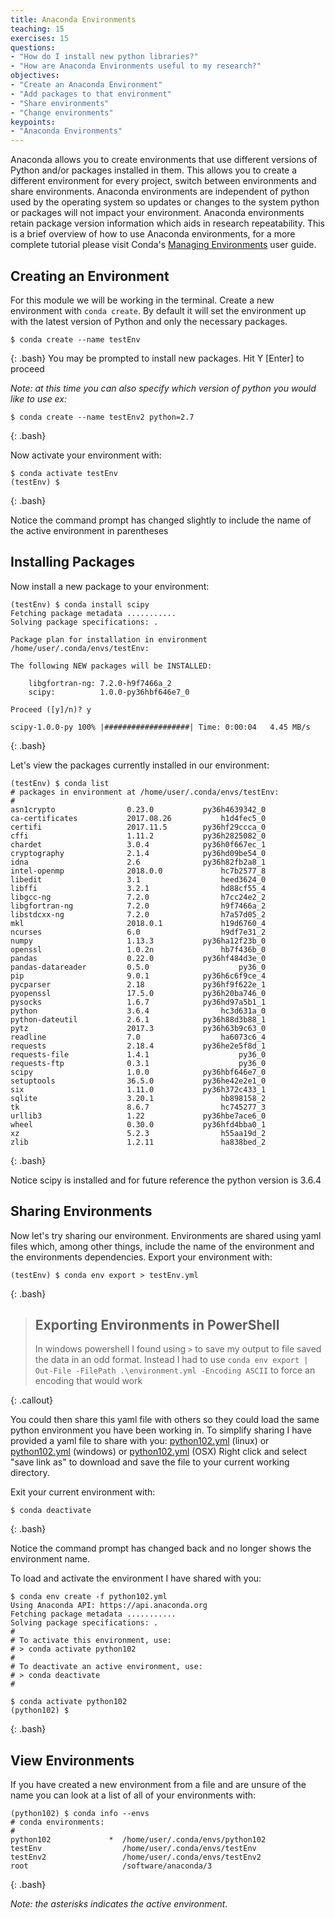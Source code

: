 ```yaml
---
title: Anaconda Environments 
teaching: 15
exercises: 15
questions:
- "How do I install new python libraries?"
- "How are Anaconda Environments useful to my research?"
objectives:
- "Create an Anaconda Environment"
- "Add packages to that environment"
- "Share environments"
- "Change environments"
keypoints:
- "Anaconda Environments"
---
```


Anaconda allows you to create environments that use different 
versions of Python and/or packages installed in them. This allows you
to create a different environment for every project, switch between 
environments and share environments. Anaconda environments are independent 
of python used by the operating system so updates or changes to the system 
python or packages will not impact your environment.  Anaconda environments
retain package version information which aids in research repeatability.
This is a brief overview of how to use Anaconda environments, for a more 
complete tutorial please visit Conda's 
[Managing Environments](https://conda.io/docs/user-guide/tasks/manage-environments.html)
user guide.

## Creating an Environment

For this module we will be working in the terminal.  Create a new environment 
with `conda create`.  By default it will set the environment up
with the latest version of Python and only the necessary packages.

~~~
$ conda create --name testEnv
~~~
{: .bash}
You may be prompted to install new packages.  Hit Y [Enter] to proceed

*Note: at this time you can also specify which version of python you would like to use ex:*

~~~
$ conda create --name testEnv2 python=2.7
~~~
{: .bash}

Now activate your environment with:

~~~
$ conda activate testEnv
(testEnv) $
~~~
{: .bash}

Notice the command prompt has changed slightly to include the name of the active environment in parentheses

## Installing Packages

Now install a new package to your environment:

~~~
(testEnv) $ conda install scipy
Fetching package metadata ...........
Solving package specifications: .

Package plan for installation in environment /home/user/.conda/envs/testEnv:

The following NEW packages will be INSTALLED:

    libgfortran-ng: 7.2.0-h9f7466a_2    
    scipy:          1.0.0-py36hbf646e7_0

Proceed ([y]/n)? y

scipy-1.0.0-py 100% |###################| Time: 0:00:04   4.45 MB/s

~~~
{: .bash}

Let's view the packages currently installed in our environment:

~~~
(testEnv) $ conda list
# packages in environment at /home/user/.conda/envs/testEnv:
#
asn1crypto                0.23.0           py36h4639342_0  
ca-certificates           2017.08.26           h1d4fec5_0  
certifi                   2017.11.5        py36hf29ccca_0  
cffi                      1.11.2           py36h2825082_0  
chardet                   3.0.4            py36h0f667ec_1  
cryptography              2.1.4            py36hd09be54_0  
idna                      2.6              py36h82fb2a8_1  
intel-openmp              2018.0.0             hc7b2577_8  
libedit                   3.1                  heed3624_0  
libffi                    3.2.1                hd88cf55_4  
libgcc-ng                 7.2.0                h7cc24e2_2  
libgfortran-ng            7.2.0                h9f7466a_2  
libstdcxx-ng              7.2.0                h7a57d05_2  
mkl                       2018.0.1             h19d6760_4  
ncurses                   6.0                  h9df7e31_2  
numpy                     1.13.3           py36ha12f23b_0  
openssl                   1.0.2n               hb7f436b_0  
pandas                    0.22.0           py36hf484d3e_0  
pandas-datareader         0.5.0                    py36_0  
pip                       9.0.1            py36h6c6f9ce_4  
pycparser                 2.18             py36hf9f622e_1  
pyopenssl                 17.5.0           py36h20ba746_0  
pysocks                   1.6.7            py36hd97a5b1_1  
python                    3.6.4                hc3d631a_0  
python-dateutil           2.6.1            py36h88d3b88_1  
pytz                      2017.3           py36h63b9c63_0  
readline                  7.0                  ha6073c6_4  
requests                  2.18.4           py36he2e5f8d_1  
requests-file             1.4.1                    py36_0  
requests-ftp              0.3.1                    py36_0  
scipy                     1.0.0            py36hbf646e7_0  
setuptools                36.5.0           py36he42e2e1_0  
six                       1.11.0           py36h372c433_1  
sqlite                    3.20.1               hb898158_2  
tk                        8.6.7                hc745277_3  
urllib3                   1.22             py36hbe7ace6_0  
wheel                     0.30.0           py36hfd4bba0_1  
xz                        5.2.3                h55aa19d_2  
zlib                      1.2.11               ha838bed_2  

~~~
{: .bash}

Notice scipy is installed and for future reference the python version is 3.6.4

## Sharing Environments

Now let's try sharing our environment.  Environments are shared using yaml files
which, among other things, include the name of the environment and the environments
dependencies.  Export your environment with: 

~~~
(testEnv) $ conda env export > testEnv.yml
~~~
{: .bash}

> ## Exporting Environments in PowerShell
> 
> In windows powershell I found using `>` to save my output to file saved the data in an odd format.  Instead I had to use `conda env export | Out-File -FilePath .\environment.yml -Encoding ASCII` to force an encoding that would work
>
{: .callout}

You could then share this yaml file with others so they could load the same python 
environment you have been working in.  To simplify sharing I have provided a yaml
file to share with you: [python102.yml](../files/python102-linux.yml) (linux) or [python102.yml](../files/python102-windows.yml) (windows) or [python102.yml](../files/python102-OSX.yml) (OSX) Right click and select 
"save link as" to download and save the file to your current working directory.

Exit your current environment with:

~~~
$ conda deactivate
~~~
{: .bash}

Notice the command prompt has changed back and no longer shows the environment name.

To load and activate the environment I have shared with you:

~~~
$ conda env create -f python102.yml 
Using Anaconda API: https://api.anaconda.org
Fetching package metadata ...........
Solving package specifications: .
#
# To activate this environment, use:
# > conda activate python102
#
# To deactivate an active environment, use:
# > conda deactivate
#

$ conda activate python102
(python102) $
~~~
{: .bash}

## View Environments

If you have created a new environment from a file and are unsure of the name you 
can look at a list of all of your environments with:

~~~
(python102) $ conda info --envs
# conda environments:
#
python102             *  /home/user/.conda/envs/python102
testEnv                  /home/user/.conda/envs/testEnv
testEnv2                 /home/user/.conda/envs/testEnv2
root                     /software/anaconda/3
~~~
{: .bash}

*Note: the asterisks indicates the active environment.*



























